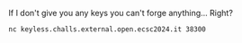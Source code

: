 If I don't give you any keys you can't forge anything... Right?

`nc keyless.challs.external.open.ecsc2024.it 38300`
